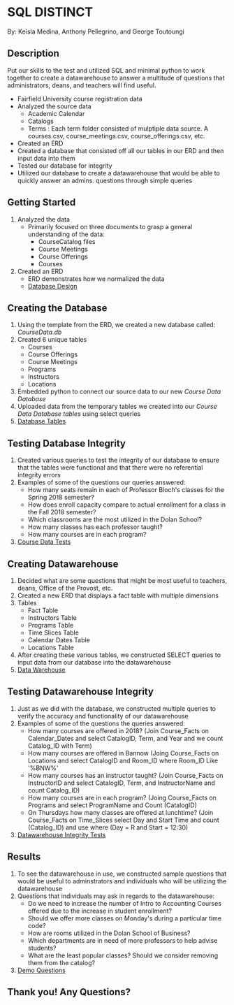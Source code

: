# SQL DISTINCT 

By: Keisla Medina, Anthony Pellegrino, and George Toutoungi

## Description

Put our skills to the test and utilized SQL and minimal python to work together to create a datawarehouse to answer a multitude of
questions that administrators, deans, and teachers will find useful.

* Fairfield University course registration data
* Analyzed the source data
  * Academic Calendar
  * Catalogs
  * Terms : Each term folder consisted of mulptiple data source. A courses.csv, course_meetings.csv, course_offerings.csv, etc. 
* Created an ERD 
* Created a database that consisted off all our tables in our ERD and then input data into them
* Tested our database for integrity
* Utilized our database to create a datawarehouse that would be able to quickly answer an admins. questions through simple queries

## Getting Started

1. Analyzed the data
   * Primarily focused on three documents to grasp a general understanding of the data:
      * CourseCatalog files
      * Course Meetings
      * Course Offerings
      * Courses
2. Created an ERD 
   * ERD demonstrates how we normalized the data
   * [Database Design](Database_ERD.pdf)

## Creating the Database
1. Using the template from the ERD, we created a new database called: *CourseData.db*
2. Created 6 unique tables
    * Courses
    * Course Offerings
    * Course Meetings
    * Programs
    * Instructors
    * Locations
3. Embedded python to connect our source data to our new *Course Data Database*
4. Uploaded data from the temporary tables we created into our *Course Data Database tables* using select queries
5. [Database Tables](Create_Tables.ipynb)


## Testing Database Integrity
1. Created various queries to test the integrity of our database to ensure that the tables were functional and that there were no referential integrity errors
2. Examples of some of the questions our queries answered:
    * How many seats remain in each of Professor Bloch's classes for the Spring 2018 semester?
    * How does enroll capacity compare to actual enrollment for a class in the Fall 2018 semester?
    * Which classrooms are the most utilized in the Dolan School?
    * How many classes has each professor taught?
    * How many courses are in each program?
3. [Course Data Tests](CourseDataTests.ipynb)

## Creating Datawarehouse
1. Decided what are some questions that might be most useful to teachers, deans, Office of the Provost, etc. 
2. Created a new ERD that displays a fact table with multiple dimensions
3. Tables
    * Fact Table
    * Instructors Table
    * Programs Table
    * Time Slices Table
    * Calendar Dates Table
    * Locations Table
4. After creating these various tables, we constructed SELECT queries to input data from our database into the datawarehouse 
5. [Data Warehouse](CourseDataWarehouse.ipynb)

## Testing Datawarehouse Integrity
1. Just as we did with the database, we constructed multiple queries to verify the accuracy and functionality of our datawarehouse
2. Examples of some of the questions the queries answered:
    * How many courses are offered in 2018? (Join Course_Facts on Calendar_Dates and select CatalogID, Term, and Year and we count Catalog_ID with Term)
    * How many courses are offered in Bannow (Joing Course_Facts on Locations and select CatalogID and Room_ID where Room_ID Like '%BNW%'
    * How many courses has an instructor taught? (Join Course_Facts on InstructorID and select CatalogID, Term, and InstructorName and count Catalog_ID)
    * How many courses are in each program? (Joing Course_Facts on Programs and select ProgramName and Count (CatalogID)
    * On Thursdays how many classes are offered at lunchtime? (Join Course_Facts on Time_Slices select Day and Start Time and count (Catalog_ID) and use where (Day = R and Start = 12:30)
3. [Datawarehouse Integrity Tests](DataWarehouse_Test.ipynb)

## Results
1. To see the datawarehouse in use, we constructed sample questions that would be useful to adminstrators and individuals who will be utilizing the datawarehouse
2. Questions that individuals may ask in regards to the datawarehouse:
   * Do we need to increase the number of Intro to Accounting Courses offered due to the increase in student enrollment?
    * Should we offer more classes on Monday's during a particular time code?
    * How are rooms utilized in the Dolan School of Business?
    * Which departments are in need of more professors to help advise students?
    * What are the least popular classes? Should we consider removing them from the catalog? 
3. [Demo Questions](Demo_Questions.ipynb)

## Thank you! Any Questions?
